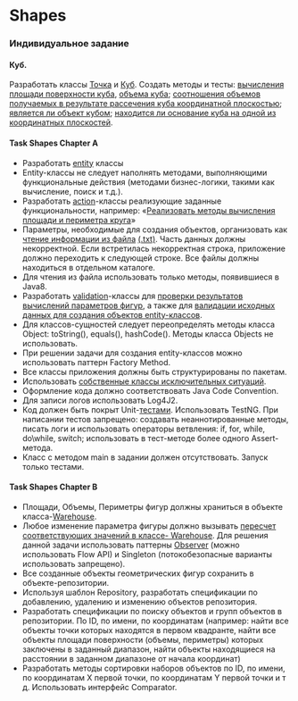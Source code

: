 # Shapes

### Индивидуальное задание
#### Куб.
Разработать классы [Точка](https://github.com/darya1500/epam_training/blob/master/src/main/java/by/epam/learn/daryatarasevich/shapes/cube/entity/Point) и [Куб](https://github.com/darya1500/epam_training/blob/master/src/main/java/by/epam/learn/daryatarasevich/shapes/cube/entity/Cube). Создать методы и тесты: [вычисления площади поверхности куба](https://github.com/darya1500/epam_training/blob/master/src/main/java/by/epam/learn/daryatarasevich/shapes/cube/action/CubeAction),
[объема куба](https://github.com/darya1500/epam_training/blob/master/src/main/java/by/epam/learn/daryatarasevich/shapes/cube/action/CubeAction); [соотношения объемов получаемых в результате рассечения куба координатной плоскостью](https://github.com/darya1500/epam_training/blob/master/src/main/java/by/epam/learn/daryatarasevich/shapes/cube/action/CubeAction);
[является ли объект кубом](https://github.com/darya1500/epam_training/blob/master/src/main/java/by/epam/learn/daryatarasevich/shapes/cube/action/CubeAction); [находится ли основание куба на одной из координатных плоскостей](https://github.com/darya1500/epam_training/blob/master/src/main/java/by/epam/learn/daryatarasevich/shapes/cube/action/CubeAction).

#### Task Shapes Chapter A
+ Разработать
[entity](https://github.com/darya1500/epam_training/tree/master/src/main/java/by/epam/learn/daryatarasevich/shapes/cube/entity) классы
+ Entity-классы не следует наполнять методами, выполняющими функциональные действия (методами бизнес-логики, 
такими как вычисление, поиск и т.д.).
+ Разработать [action](https://github.com/darya1500/epam_training/tree/master/src/main/java/by/epam/learn/daryatarasevich/shapes/cube/action)-классы реализующие заданные функциональности, например: «[Реализовать методы вычисления 
площади и периметра круга](https://github.com/darya1500/epam_training/blob/master/src/main/java/by/epam/learn/daryatarasevich/shapes/cube/action/CubeAction)»
+ Параметры, необходимые для создания объектов, организовать как [чтение информации из файла](https://github.com/darya1500/epam_training/blob/master/src/main/java/by/epam/learn/daryatarasevich/shapes/cube/reader/DataReader) [(.txt)](https://github.com/darya1500/epam_training/blob/master/testdata/datafortest.txt). Часть 
данных должны некорректной. Если встретилась некорректная строка, приложение должно переходить к следующей 
строке. Все файлы должны находиться в отдельном каталоге.
+ Для чтения из файла использовать только методы, появившиеся в Java8.
+ Разработать [validation](https://github.com/darya1500/epam_training/tree/master/src/main/java/by/epam/learn/daryatarasevich/shapes/cube/validation)-классы для [проверки результатов вычислений параметров фигур](https://github.com/darya1500/epam_training/blob/master/src/main/java/by/epam/learn/daryatarasevich/shapes/cube/validation/Validator), а также для [валидации 
исходных данных для создания объектов entity-классов](https://github.com/darya1500/epam_training/blob/master/src/main/java/by/epam/learn/daryatarasevich/shapes/cube/validation/DataReaderOutputValidator).
+ Для классов-сущностей следует переопределять методы класса Object: toString(), equals(), hashCode(). Методы класса
Objects не использовать.
+ При решении задачи для создания entity-классов можно использовать паттерн Factory Method.
+ Все классы приложения должны быть структурированы по пакетам.
+ Использовать [собственные классы исключительных ситуаций](https://github.com/darya1500/epam_training/tree/master/src/main/java/by/epam/learn/daryatarasevich/shapes/cube/exception).
+ Оформление кода должно соответствовать Java Code Convention.
+ Для записи логов использовать Log4J2.
+ Код должен быть покрыт Unit-[тестами](https://github.com/darya1500/epam_training/tree/master/src/test/java/by/epam/learn/daryatarasevich/shapes/cube). Использовать TestNG. При написании тестов запрещено: создавать неаннотированные
методы, писать логи и использовать операторы ветвления: if, for, while, do\while, switch; использовать в тест-методе более одного Assert-метода.
+ Класс с методом main в задании должен отсутствовать. Запуск только тестами.

#### Task Shapes Chapter B
+ Площади, Объемы, Периметры фигур должны храниться в объекте класса-[Warehouse](https://github.com/darya1500/epam_training/blob/master/src/main/java/by/epam/learn/daryatarasevich/shapes/cube/warehouse/Warehouse).
+ Любое изменение параметра фигуры должно вызывать [пересчет соответствующих значений в классе- Warehouse](https://github.com/darya1500/epam_training/blob/master/src/main/java/by/epam/learn/daryatarasevich/shapes/cube/observer/ShapeObserver).
Для решения данной задачи использовать паттерны [Observer](https://github.com/darya1500/epam_training/tree/master/src/main/java/by/epam/learn/daryatarasevich/shapes/cube/observer) (можно использовать Flow API) и Singleton 
(потокобезопасные варианты использовать запрещено).
+ Все созданные объекты геометрических фигур сохранить в объекте-репозитории.
+ Используя шаблон Repository, разработать спецификации по добавлению, удалению и изменению объектов репозитория.
+ Разработать спецификации по поиску объектов и групп объектов в репозитории. По ID, по имени, по координатам
(например: найти все объекты точки которых находятся в первом квадранте, найти все объекты площади поверхности 
(объемы, периметры) которых заключены в заданный диапазон, найти объекты находящиеся на расстоянии в заданном диапазоне от 
начала координат)
+ Разработать методы сортировки наборов объектов по ID, по имени, по координатам Х первой точки, по координатам Y первой
точки и т д. Использовать интерфейс Comparator.
